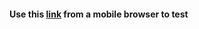 #### Use this [link](http://htmlpreview.github.io/?https://github.com/ins429/deeplink-test/blob/master/index.html) from a mobile browser to test
